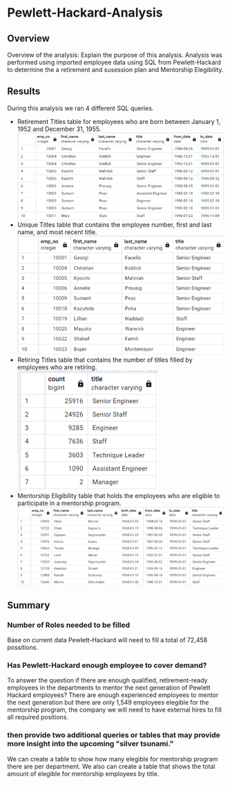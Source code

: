 # Pewlett-Hackard-Analysis

## Overview
Overview of the analysis: Explain the purpose of this analysis.
Analysis was performed using imported employee data using SQL from Pewlett-Hackard to determine the a retirement and susession plan and Mentorship Elegibility.

## Results
During this analysis we ran 4 different SQL queries.
* Retirement Titles table for employees who are born between January 1, 1952 and December 31, 1955.
![Retirement Titles](https://github.com/ggalguera/Pewlett-Hackard-Analysis/blob/main/retirement_title_table.png)
* Unique Titles table that contains the employee number, first and last name, and most recent title.
![Unique Titles](https://github.com/ggalguera/Pewlett-Hackard-Analysis/blob/main/unique_title_table.png)
* Retiring Titles table that contains the number of titles filled by employees who are retiring.
![Retiring Titles table](https://github.com/ggalguera/Pewlett-Hackard-Analysis/blob/main/unique_retirement_titles.png)
* Mentorship Eligibility table that holds the employees who are eligible to participate in a mentorship program.
![Mentorship Eligibility](https://github.com/ggalguera/Pewlett-Hackard-Analysis/blob/main/mentorship_elegibility.png)

## Summary

### Number of Roles needed to be filled
Base on current data Pewlett-Hackard will need to fill a total of 72,458 possitions.

### Has Pewlett-Hackard enough employee to cover demand?
To answer the question if there are enough qualified, retirement-ready employees in the departments to mentor the next generation of Pewlett Hackard employees?
There are enough experienced employees to mentor the next generation but there are only 1,549 employees elegible for the mentorship program, the company we will need to have external hires to fill all required positions.

### then provide two additional queries or tables that may provide more insight into the upcoming "silver tsunami."
We can create a table to show how many elegible for mentorship program there are per department.
We also can create a table that shows the total amount of elegible for mentorship employees by title.
